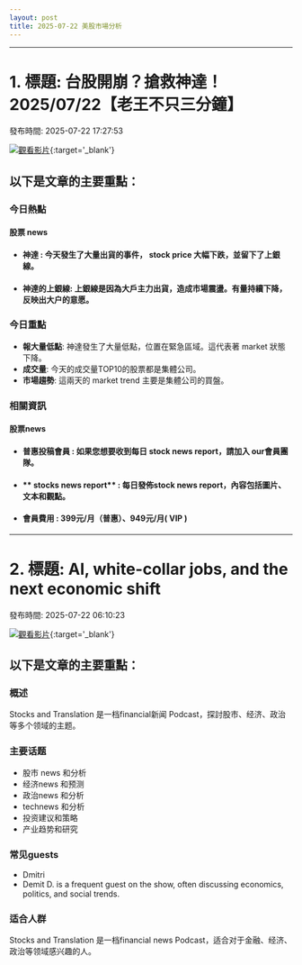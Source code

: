 ```yaml
---
layout: post
title: 2025-07-22 美股市場分析
---
```


---
# 1. 標題: 台股開崩？搶救神達！2025/07/22【老王不只三分鐘】
發布時間: 2025-07-22 17:27:53

 [![觀看影片](https://i.ytimg.com/vi/S5KFSs9Sf_E/sddefault.jpg)](https://www.youtube.com/watch?v=S5KFSs9Sf_E){:target='_blank'}

## 以下是文章的主要重點：

### **今日熱點**
#### 股票 news
- #### **神達** : 今天發生了大量出貨的事件， stock price 大幅下跌，並留下了上銀線。
- #### **神達的上銀線**: 上銀線是因為大戶主力出貨，造成市場震盪。有量持續下降，反映出大户的意愿。

### **今日重點**
- **報大量低點**: 神達發生了大量低點，位置在緊急區域。這代表著 market 狀態下降。
- **成交量**: 今天的成交量TOP10的股票都是集體公司。
- **市場趨勢**: 這兩天的 market trend 主要是集體公司的買盤。

### **相關資訊**
#### 股票news
- #### **普惠投稿會員** : 如果您想要收到每日 stock news report，請加入 our會員團隊。
- #### ** stocks news report** : 每日發佈stock news report，內容包括圖片、文本和觀點。
- #### **會員費用** : 399元/月（普惠）、949元/月( VIP )

---
# 2. 標題: AI, white-collar jobs, and the next economic shift
發布時間: 2025-07-22 06:10:23

 [![觀看影片](https://i.ytimg.com/vi/CIVKf9oQMXw/sddefault.jpg)](https://www.youtube.com/watch?v=CIVKf9oQMXw){:target='_blank'}

## 以下是文章的主要重點：

### 概述
 Stocks and Translation 是一档financial新闻 Podcast，探討股市、经济、政治等多个领域的主题。

### 主要话题
*   股市 news 和分析
*   经济news 和预测
*   政治news 和分析
*   technews 和分析
*   投资建议和策略
*   产业趋势和研究

### 常见guests
*   Dmitri
*   Demit D. is a frequent guest on the show, often discussing economics, politics, and social trends.

### 适合人群
Stocks and Translation 是一档financial news Podcast，适合对于金融、经济、政治等领域感兴趣的人。

